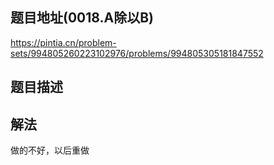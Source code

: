 ## 题目地址(0018.A除以B)

https://pintia.cn/problem-sets/994805260223102976/problems/994805305181847552

## 题目描述

## 解法

做的不好，以后重做